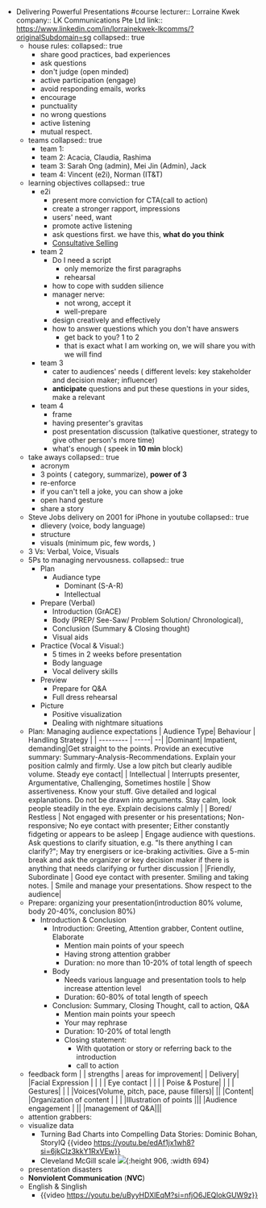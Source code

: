 - Delivering Powerful Presentations #course 
  lecturer:: Lorraine Kwek
  company:: LK Communications Pte Ltd
  link:: https://www.linkedin.com/in/lorrainekwek-lkcomms/?originalSubdomain=sg
  collapsed:: true
	- house rules:
	  collapsed:: true
		- share good practices, bad experiences
		- ask questions
		- don't judge (open minded)
		- active participation (engage)
		- avoid responding emails, works
		- encourage
		- punctuality
		- no wrong questions
		- active listening
		- mutual respect.
	- teams
	  collapsed:: true
		- team 1:
		- team 2: Acacia, Claudia, Rashima
		- team 3: Sarah Ong (admin), Mei Jin (Admin), Jack
		- team 4: Vincent (e2i), Norman (IT&T)
	- learning objectives
	  collapsed:: true
		- e2i
			- present more conviction for CTA(call to action)
			- create a stronger rapport, impressions
			- users' need, want
			- promote active listening
			- ask questions first. we have this, **what do you think**
			- [Consultative Selling](https://blog.hubspot.com/sales/consultative-selling)
		- team 2
			- Do I need a script
				- only memorize the first paragraphs
				- rehearsal
			- how to cope with sudden silience
			- manager nerve:
				- not wrong, accept it
				- well-prepare
			- design creatively and effectively
			- how to answer questions which you don't have answers
				- get back to you? 1 to 2
				- that is exact what I am working on, we will share you with we will find
		- team 3
			- cater to audiences' needs ( different levels: key stakeholder and decision maker; influencer)
			- **anticipate** questions and put these questions in your sides, make a relevant
		- team 4
			- frame
			- having presenter's gravitas
			- post presentation discussion (talkative questioner, strategy to give other person's more time)
			- what's enough ( speek in **10 min** block)
	- take aways
	  collapsed:: true
		- acronym
		- 3 points ( category, summarize), **power of 3**
		- re-enforce
		- if you can't tell a joke, you can show a joke
		- open hand gesture
		- share a story
	- Steve Jobs delivery on 2001 for iPhone in youtube
	  collapsed:: true
		- dlievery (voice, body language)
		- structure
		- visuals (minimum pic, few words, )
	- 3 Vs: Verbal, Voice, Visuals
	- 5Ps to managing nervousness.
	  collapsed:: true
		- Plan
			- Audiance type
				- Dominant (S-A-R)
				- Intellectual
		- Prepare (Verbal)
			- Introduction (GrACE)
			- Body (PREP/ See-Saw/ Problem Solution/ Chronological),
			- Conclusion (Summary & Closing thought)
			- Visual aids
		- Practice (Vocal & Visual:)
			- 5 times in 2 weeks before presentation
			- Body language
			- Vocal delivery skills
		- Preview
			- Prepare for Q&A
			- Full dress rehearsal
		- Picture
			- Positive visualization
			- Dealing with nightmare situations
	- Plan: Managing audience expectations
	  | Audience Type| Behaviour | Handling Strategy |
	  | --------- | -----| --|
	  |Dominant| Impatient, demanding|Get straight to the points. Provide an executive summary: Summary-Analysis-Recommendations. Explain your position calmly and firmly. Use a low pitch but clearly audible volume. Steady eye contact|
	  | Intellectual | Interrupts presenter, Argumentative, Challenging, Sometimes hostile | Show assertiveness. Know your stuff. Give detailed and logical explanations. Do not be drawn into arguments. Stay calm, look people steadily in the eye. Explain decisions calmly |
	  | Bored/ Restless | Not engaged with presenter or his presentations; Non-responsive; No eye contact with presenter; Either constantly fidgeting or appears to be asleep | Engage audience with questions. Ask questions to clarify situation, e.g. "Is there anything I can clarify?"; May try energisers or ice-braking activities. Give a 5-min break and ask the organizer or key decision maker if there is anything that needs clarifying or further discussion |
	  |Friendly, Subordinate | Good eye contact with presenter. Smiling and taking notes. | Smile and manage your presentations. Show respect to the audience|
	- Prepare: organizing your presentation(introduction 80% volume, body 20-40%, conclusion  80%)
		- Introduction & Conclusion
			- Introduction: Greeting, Attention grabber, Content outline, Elaborate
				- Mention main points of your speech
				- Having strong attention grabber
				- Duration: no more than 10-20% of total length of speech
			- Body
				- Needs various language and presentation tools to help increase attention level
				- Duration: 60-80% of total length of speech
			- Conclusion: Summary, Closing Thought, call to action, Q&A
				- Mention main points your speech
				- Your may rephrase
				- Duration: 10-20% of total length
				- Closing statement:
					- With quotation or story or referring back to the introduction
					- call to action
	- feedback form
	  | | strengths | areas for improvement|
	  | Delivery|
	  |Facial Expression | | |
	  | Eye contact | | |
	  | Poise & Posture| | |
	  | Gestures| | |
	  |Voices(Volume, pitch, pace, pause fillers)| ||
	  |Content|
	  |Organization of content |  | |
	  |Illustration of points |||
	  |Audience engagement | ||
	  |management of Q&A|||
	- attention grabbers:
	- visualize data
		- Turning Bad Charts into Compelling Data Stories: Dominic Bohan, StoryIQ
		  {{video https://youtu.be/edAf1jx1wh8?si=6jkCIz3kkY1RxVEw}}
		- Cleveland McGill scale
		  ![](https://bookdown.org/profrobwells/bookdown-demo/Images/Cleveland-McGill-Scale.jpg){:height 906, :width 694}
	- presentation disasters
	- **Nonviolent Communication** (**NVC**)
	- English & Singlish
		- {{video https://youtu.be/uByyHDXlEqM?si=nfjO6JEQlokGUW9z}}